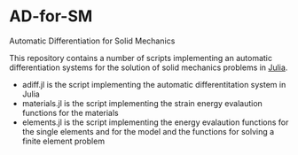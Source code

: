 # AD-for-SM
Automatic Differentiation for Solid Mechanics


This repository contains a number of scripts implementing an automatic differentiation systems for the solution of solid mechanics problems in [Julia](https://github.com/JuliaLang/julia).

- adiff.jl       is the script implementing the automatic differentitation system in Julia
- materials.jl   is the script implementing the strain energy evalaution functions for the materials
- elements.jl    is the script implementing the energy evalaution functions for the single elements and for the model and the functions for solving a finite element problem

